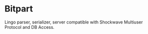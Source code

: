 # Bitpart
Lingo parser, serializer, server compatible with Shockwave Multiuser Protocol and DB Access.

